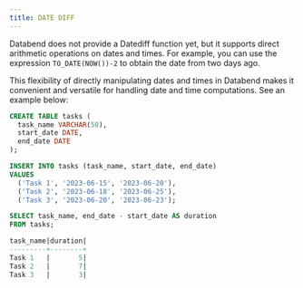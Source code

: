 ```yaml
---
title: DATE DIFF
---
```


Databend does not provide a Datediff function yet, but it supports direct arithmetic operations on dates and times. For example, you can use the expression `TO_DATE(NOW())-2` to obtain the date from two days ago.

This flexibility of directly manipulating dates and times in Databend makes it convenient and versatile for handling date and time computations. See an example below:

```sql
CREATE TABLE tasks (
  task_name VARCHAR(50),
  start_date DATE,
  end_date DATE
);

INSERT INTO tasks (task_name, start_date, end_date)
VALUES
  ('Task 1', '2023-06-15', '2023-06-20'),
  ('Task 2', '2023-06-18', '2023-06-25'),
  ('Task 3', '2023-06-20', '2023-06-23');

SELECT task_name, end_date - start_date AS duration
FROM tasks;

task_name|duration|
---------+--------+
Task 1   |       5|
Task 2   |       7|
Task 3   |       3|
```
